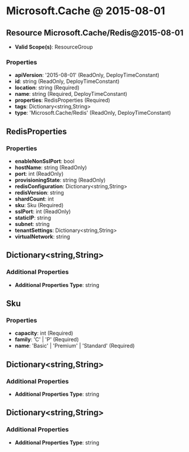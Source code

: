 # Microsoft.Cache @ 2015-08-01

## Resource Microsoft.Cache/Redis@2015-08-01
* **Valid Scope(s)**: ResourceGroup
### Properties
* **apiVersion**: '2015-08-01' (ReadOnly, DeployTimeConstant)
* **id**: string (ReadOnly, DeployTimeConstant)
* **location**: string (Required)
* **name**: string (Required, DeployTimeConstant)
* **properties**: RedisProperties (Required)
* **tags**: Dictionary<string,String>
* **type**: 'Microsoft.Cache/Redis' (ReadOnly, DeployTimeConstant)

## RedisProperties
### Properties
* **enableNonSslPort**: bool
* **hostName**: string (ReadOnly)
* **port**: int (ReadOnly)
* **provisioningState**: string (ReadOnly)
* **redisConfiguration**: Dictionary<string,String>
* **redisVersion**: string
* **shardCount**: int
* **sku**: Sku (Required)
* **sslPort**: int (ReadOnly)
* **staticIP**: string
* **subnet**: string
* **tenantSettings**: Dictionary<string,String>
* **virtualNetwork**: string

## Dictionary<string,String>
### Additional Properties
* **Additional Properties Type**: string

## Sku
### Properties
* **capacity**: int (Required)
* **family**: 'C' | 'P' (Required)
* **name**: 'Basic' | 'Premium' | 'Standard' (Required)

## Dictionary<string,String>
### Additional Properties
* **Additional Properties Type**: string

## Dictionary<string,String>
### Additional Properties
* **Additional Properties Type**: string

